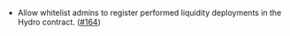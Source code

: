 - Allow whitelist admins to register performed liquidity deployments in the Hydro contract.
  ([\#164](https://github.com/informalsystems/hydro/pull/164))
